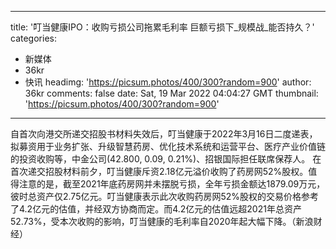 
---
title: '叮当健康IPO：收购亏损公司拖累毛利率 巨额亏损下_规模战_能否持久？'
categories: 
 - 新媒体
 - 36kr
 - 快讯
headimg: 'https://picsum.photos/400/300?random=900'
author: 36kr
comments: false
date: Sat, 19 Mar 2022 04:04:27 GMT
thumbnail: 'https://picsum.photos/400/300?random=900'
---

<div>   
自首次向港交所递交招股书材料失效后，叮当健康于2022年3月16日二度递表，拟募资用于业务扩张、升级智慧药房、优化技术系统和运营平台、医疗产业价值链的投资收购等，中金公司(42.800, 0.09, 0.21%)、招银国际担任联席保荐人。
在首次递交招股材料前夕，叮当健康斥资2.18亿元溢价收购了药房网52%股权。值得注意的是，截至2021年底药房网并未摆脱亏损，全年亏损金额达1879.09万元，彼时总资产仅2.75亿元。叮当健康表示此次收购药房网52%股权的交易价格参考了4.2亿元的估值，并经双方协商而定。而4.2亿元的估值远超2021年总资产52.73%，受本次收购的影响，叮当健康的毛利率自2020年起大幅下降。（新浪财经）  
</div>
            